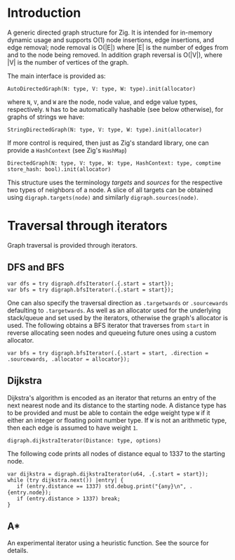# Introduction
A generic directed graph structure for Zig.
It is intended for in-memory dynamic usage and supports O(1) node insertions, edge insertions, and edge removal; node removal is O(|E|) where
|E| is the number of edges from and to the node being removed. In addition graph reversal is O(|V|), where |V| is the number of vertices of the graph.

The main interface is provided as:
```zig
AutoDirectedGraph(N: type, V: type, W: type).init(allocator)
```
where `N`, `V`, and `W` are the node, node value, and edge value types, respectively. `N` has to be automatically hashable (see below otherwise), for graphs of strings we have:
```zig
StringDirectedGraph(N: type, V: type, W: type).init(allocator)
```
If more control is required, then just as Zig's standard library, one can provide a `HashContext` (see Zig's `HashMap`)
```zig
DirectedGraph(N: type, V: type, W: type, HashContext: type, comptime store_hash: bool).init(allocator)
```

This structure uses the terminology *targets* and *sources* for the respective two types of neighbors of a node. A slice of all targets can be obtained
using `digraph.targets(node)` and similarly `digraph.sources(node)`.

# Traversal through iterators
Graph traversal is provided through iterators. 
## DFS and BFS
```zig
var dfs = try digraph.dfsIterator(.{.start = start});
var bfs = try digraph.bfsIterator(.{.start = start});
```
One can also specify the traversal direction as `.targetwards` or `.sourcewards` defaulting to `.targetwards`. As well as an allocator used for the
underlying stack/queue and set used by the iterators, otherwise the graph's allocator is used.
The following obtains a BFS iterator that traverses from `start` in reverse allocating seen nodes and queueing future ones using a custom allocator.
```zig
var bfs = try digraph.bfsIterator(.{.start = start, .direction = .sourcewards, .allocator = allocator});
```
## Dijkstra
Dijkstra's algorithm is encoded as an iterator that returns an entry of the next nearest node and its distance to the starting node.
A distance type has to be provided and must be able to contain the edge weight type `W` if it either an integer or floating point number type.
If `W` is not an arithmetic type, then each edge is assumed to have weight `1`. 
```zig
digraph.dijkstraIterator(Distance: type, options)
```
The following code prints all nodes of distance equal to 1337
to the starting node.
```zig
var dijkstra = digraph.dijkstraIterator(u64, .{.start = start});
while (try dijkstra.next()) |entry| {
   if (entry.distance == 1337) std.debug.print("{any}\n", .{entry.node});
   if (entry.distance > 1337) break;
}
```
## A*
An experimental iterator using a heuristic function. See the source for details.
